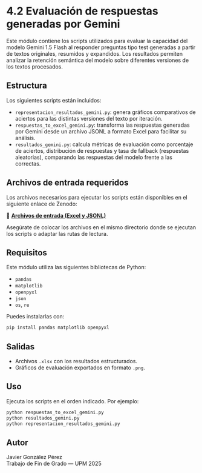 # 4.2 Evaluación de respuestas generadas por Gemini

Este módulo contiene los scripts utilizados para evaluar la capacidad del modelo Gemini 1.5 Flash al responder preguntas tipo test generadas a partir de textos originales, resumidos y expandidos. Los resultados permiten analizar la retención semántica del modelo sobre diferentes versiones de los textos procesados.

## Estructura

Los siguientes scripts están incluidos:

- `representacion_resultados_gemini.py`: genera gráficos comparativos de aciertos para las distintas versiones del texto por iteración.
- `respuestas_to_excel_gemini.py`: transforma las respuestas generadas por Gemini desde un archivo JSONL a formato Excel para facilitar su análisis.
- `resultados_gemini.py`: calcula métricas de evaluación como porcentaje de aciertos, distribución de respuestas y tasa de fallback (respuestas aleatorias), comparando las respuestas del modelo frente a las correctas.

## Archivos de entrada requeridos

Los archivos necesarios para ejecutar los scripts están disponibles en el siguiente enlace de Zenodo:

📁 **[Archivos de entrada (Excel y JSONL)](https://zenodo.org/records/15723131)**

Asegúrate de colocar los archivos en el mismo directorio donde se ejecutan los scripts o adaptar las rutas de lectura.

## Requisitos

Este módulo utiliza las siguientes bibliotecas de Python:

- `pandas`
- `matplotlib`
- `openpyxl`
- `json`
- `os`, `re`

Puedes instalarlas con:

```bash
pip install pandas matplotlib openpyxl
```

## Salidas

- Archivos `.xlsx` con los resultados estructurados.
- Gráficos de evaluación exportados en formato `.png`.

## Uso

Ejecuta los scripts en el orden indicado. Por ejemplo:

```bash
python respuestas_to_excel_gemini.py
python resultados_gemini.py
python representacion_resultados_gemini.py
```

## Autor

Javier González Pérez  
Trabajo de Fin de Grado — UPM 2025
